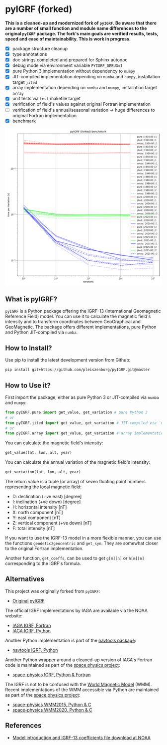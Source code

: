 # pyIGRF (forked)

**This is a cleaned-up and modernized fork of ``pyIGRF``. Be aware that there are a number of small function and module name differences to the original ``pyIGRF`` package. The fork's main goals are verified results, tests, speed and ease of maintainability. This is work in progress.**

- [x] package structure cleanup
- [x] type annotations
- [x] doc strings completed and prepared for Sphinx autodoc
- [x] debug mode via environment variable `PYIGRF_DEBUG=1`
- [x] pure Python 3 implementation without dependency to `numpy`
- [x] JIT-compiled implementation depending on `numba` and `numpy`, installation target `jited`
- [x] array implementation depending on `numba` and `numpy`, installation target `array`
- [x] unit tests via `test` makefile target
- [x] verification of field's values against original Fortran implementation
- [ ] verification of field's annual/seasonal variation -> huge differences to original Fortran implementation
- [x] benchmark

![benchmark](benchmark/plot.png?raw=true "benchmark")

## What is pyIGRF?

`pyIGRF` is a Python package offering the IGRF-13 (International Geomagnetic Reference Field) model. You can use it to calculate the magnetic field's intensity and to transform coordinates between GeoGraphical and GeoMagnetic. The package offers different implementations, pure Python and Python JIT-compiled via `numba`.

## How to Install?

Use pip to install the latest development version from Github:

```bash
pip install git+https://github.com/pleiszenburg/pyIGRF.git@master
```

## How to Use it?

First import the package, either as pure Python 3 or JIT-compiled via `numba` and `numpy`:

```python
from pyIGRF.pure import get_value, get_variation # pure Python 3
# or
from pyIGRF.jited import get_value, get_variation # JIT-compiled via `numba` and `numpy`
# or
from pyIGRF.array import get_value, get_variation # array implementation via `numba` and `numpy`
```

You can calculate the magnetic field's intensity:

```python
get_value(lat, lon, alt, year)
```

You can calculate the annual variation of the magnetic field's intensity:

```python
get_variation(lat, lon, alt, year)
```

The return value is a tuple (or array) of seven floating point numbers representing the local magnetic field:

- D: declination (+ve east) [degree]
- I: inclination (+ve down) [degree]
- H: horizontal intensity [nT]
- X: north component [nT]
- Y: east component [nT]
- Z: vertical component (+ve down) [nT]
- F: total intensity [nT]

If you want to use the IGRF-13 model in a more flexible manner, you can use the functions `geodetic2geocentric` and `get_syn`. They are somewhat closer to the original Fortran implementation.

Another function, `get_coeffs`, can be used to get `g[m][n]` or `h[m][n]` corresponding to the IGRF's formula.

## Alternatives

This project was originally forked from `pyIGRF`:

- [Original pyIGRF](https://github.com/zzyztyy/pyIGRF)

The official IGRF implementations by IAGA are available via the NOAA website:

- [IAGA IGRF, Fortran](https://www.ngdc.noaa.gov/IAGA/vmod/igrf13.f)
- [IAGA IGRF, Python](https://www.ngdc.noaa.gov/IAGA/vmod/pyIGRF.zip)

Another Python implementation is part of the [navtools package](https://github.com/slott56/navtools):

- [navtools IGRF, Python](https://github.com/slott56/navtools/blob/master/navtools/igrf.py)

Another Python wrapper around a cleaned-up version of IAGA's Fortran code is maintained as part of the [space physics project](https://github.com/space-physics):

- [space-physics IGRF, Python & Fortran](https://github.com/space-physics/igrf)

The IGRF is not to be confused with the [World Magnetic Model](https://en.wikipedia.org/wiki/World_Magnetic_Model) (WMM). Recent implementations of the WMM accessible via Python are maintained as part of the [space physics project](https://github.com/space-physics):

- [space-physics WMM2015, Python & C](https://github.com/space-physics/WMM2015)
- [space-physics WMM2020, Python & C](https://github.com/space-physics/wmm2020)

## References

- [Model introduction and IGRF-13 coefficients file download at NOAA](https://www.ngdc.noaa.gov/IAGA/vmod/igrf.html)
